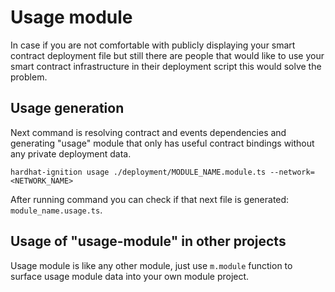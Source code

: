 # Usage module

In case if you are not comfortable with publicly displaying your smart contract deployment file but still there are
people that would like to use your smart contract infrastructure in their deployment script this would solve the
problem.

## Usage generation

Next command is resolving contract and events dependencies and generating "usage" module that only has useful contract
bindings without any private deployment data.

```
hardhat-ignition usage ./deployment/MODULE_NAME.module.ts --network=<NETWORK_NAME>
```

After running command you can check if that next file is generated: `module_name.usage.ts`.

## Usage of "usage-module" in other projects

Usage module is like any other module, just use `m.module` function to surface usage module data into your own module
project.
